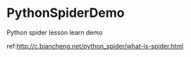 # PythonSpiderDemo

Python spider lesson learn demo

ref:http://c.biancheng.net/python_spider/what-is-spider.html
